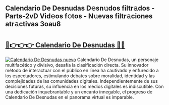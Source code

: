 ## Calendario De Desnudas D𝚎sn𝚞dos filtr𝚊dos - Parts-2vD Vid𝚎os f𝚘tos - N𝚞evas filtr𝚊ciones atr𝚊ctivas 3oau8

# <h2><a href="http://mb358y8.tromn.icu/?c=Calendario+De+Desnudas">🔗👉👉👉 Calendario De Desnudas 🔗🔗</a></h2>

[![Calendario De Desnudas nuevo](https://i.imgur.com/pEAQMta.gif)](http://mb358y8.tromn.icu/?c=Calendario+De+Desnudas)
Calendario De Desnudas, un personaje multifacético y divisivo, desafía la clasificación directa. Su innovador método de interactuar con el público en línea ha cautivado y enfurecido a los espectadores, estimulando debates sobre moralidad, identidad y las complejidades de las comunidades digitales. Independientemente de sus decisiones futuras, su influencia en los medios digitales es indiscutible. Con una dedicación inquebrantable y un encanto innegable, el progreso de Calendario De Desnudas en el panorama virtual es imparable.
